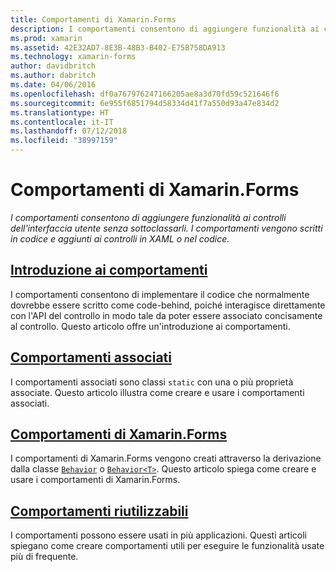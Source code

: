 ```yaml
---
title: Comportamenti di Xamarin.Forms
description: I comportamenti consentono di aggiungere funzionalità ai controlli dell'interfaccia utente senza sottoclassarli. I comportamenti vengono scritti in codice e aggiunti ai controlli in XAML o nel codice.
ms.prod: xamarin
ms.assetid: 42E32AD7-8E3B-48B3-B402-E75B758DA913
ms.technology: xamarin-forms
author: davidbritch
ms.author: dabritch
ms.date: 04/06/2016
ms.openlocfilehash: df0a767976247166205ae8a3d70fd59c521646f6
ms.sourcegitcommit: 6e955f6851794d58334d41f7a550d93a47e834d2
ms.translationtype: HT
ms.contentlocale: it-IT
ms.lasthandoff: 07/12/2018
ms.locfileid: "38997159"
---
```

# <a name="xamarinforms-behaviors"></a>Comportamenti di Xamarin.Forms

_I comportamenti consentono di aggiungere funzionalità ai controlli dell'interfaccia utente senza sottoclassarli. I comportamenti vengono scritti in codice e aggiunti ai controlli in XAML o nel codice._

## <a name="introduction-to-behaviorsintroductionmd"></a>[Introduzione ai comportamenti](introduction.md)

I comportamenti consentono di implementare il codice che normalmente dovrebbe essere scritto come code-behind, poiché interagisce direttamente con l'API del controllo in modo tale da poter essere associato concisamente al controllo. Questo articolo offre un'introduzione ai comportamenti.

## <a name="attached-behaviorsattachedmd"></a>[Comportamenti associati](attached.md)

I comportamenti associati sono classi `static` con una o più proprietà associate. Questo articolo illustra come creare e usare i comportamenti associati.

## <a name="xamarinforms-behaviorscreatingmd"></a>[Comportamenti di Xamarin.Forms](creating.md)

I comportamenti di Xamarin.Forms vengono creati attraverso la derivazione dalla classe [`Behavior`](xref:Xamarin.Forms.Behavior) o [`Behavior<T>`](xref:Xamarin.Forms.Behavior`1). Questo articolo spiega come creare e usare i comportamenti di Xamarin.Forms.

## <a name="reusable-behaviorsreusableindexmd"></a>[Comportamenti riutilizzabili](reusable/index.md)

I comportamenti possono essere usati in più applicazioni. Questi articoli spiegano come creare comportamenti utili per eseguire le funzionalità usate più di frequente.
